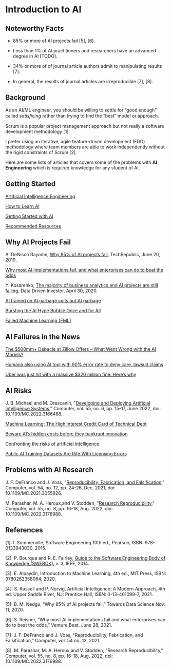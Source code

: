 # Introduction to AI


## Noteworthy Facts

- 85% or more of AI projects fail [5], [6].

- Less than 1% of AI practitioners and researchers have an advanced degree in AI [TODO].  

- 34% or more of of journal article authors admit to manipulating results [7].

- In general, the results of journal articles are irreproducible [7], [8].


## Background

As an AI/ML engineer, you should be willing to settle for “good enough” called _satisﬁcing_ rather than trying to find the “best” model or approach.

Scrum is a popular project management approach but not really a software development methodology [1].

I prefer using an iterative, agile feature-driven development (FDD) methodology where team members are able to work independently without the rigid constraints of Scrum [2].


Here are some lists of articles that covers some of the problems with **AI Engineering** which is required knowledge for any student of AI.


## Getting Started

[Artificial Intelligence Engineering](https://www.sei.cmu.edu/our-work/artificial-intelligence-engineering/)

[How to Learn AI](https://pub.towardsai.net/how-to-learn-ai-1b9814ed3681)

[Getting Started with AI](https://pub.towardsai.net/getting-started-with-ai-f565c7877bee)

[Recommended Resources](./Level-1/tips/ai_books.md)


## Why AI Projects Fail 

A. DeNisco Rayome, [Why 85% of AI projects fail](https://www.techrepublic.com/article/why-85-of-ai-projects-fail/), TechRepublic, June 20, 2019.

[Why most AI implementations fail, and what enterprises can do to beat the odds](https://learnwithclint.com/why-most-ai-implementations-fail-and-what/)

Y. Kosarenko, [The majority of business analytics and AI projects are still failing](https://www.datadriveninvestor.com/2020/04/30/the-majority-of-business-analytics-and-ai-projects-are-still-failing/), Data Driven Investor, April 30, 2020.

[AI trained on AI garbage spits out AI garbage](https://www.technologyreview.com/2024/07/24/1095263/ai-that-feeds-on-a-diet-of-ai-garbage-ends-up-spitting-out-nonsense/)

[Bursting the AI Hype Bubble Once and for All](https://towardsdatascience.com/bursting-the-ai-hype-bubble-once-and-for-all-581a994fe762)

[Failed Machine Learning (FML)](https://github.com/kennethleungty/Failed-ML)


## AI Failures in the News

[The $500mm+ Debacle at Zillow Offers – What Went Wrong with the AI Models?](https://insideainews.com/2021/12/13/the-500mm-debacle-at-zillow-offers-what-went-wrong-with-the-ai-models/)

[Humana also using AI tool with 90% error rate to deny care, lawsuit claims](https://arstechnica.com/science/2023/12/humana-also-using-ai-tool-with-90-error-rate-to-deny-care-lawsuit-claims/)

[Uber was just hit with a massive $320 million fine. Here’s why](https://www.digitaltrends.com/mobile/uber-just-hit-with-massive-320-million-dollar-fine-heres-why/)


## AI Risks

J. B. Michael and M. Orescanin, "[Developing and Deploying Artificial Intelligence Systems](https://ieeexplore.ieee.org/document/9789299)," Computer, vol. 55, no. 6, pp. 15-17, June 2022, doi: 10.1109/MC.2022.3166488.

[Machine Learning: The High Interest Credit Card of Technical Debt](https://research.google.com/pubs/pub43146.html)

[Beware AI’s hidden costs before they bankrupt innovation](https://techcrunch.com/2023/12/27/beware-ais-hidden-costs-before-they-bankrupt-innovation/)

[Confronting the risks of artificial intelligence](https://www.mckinsey.com/capabilities/quantumblack/our-insights/confronting-the-risks-of-artificial-intelligence)

[Public AI Training Datasets Are Rife With Licensing Errors](https://spectrum.ieee.org/data-ai)


## Problems with AI Research

J. F. DeFranco and J. Voas, "[Reproducibility, Fabrication, and Falsification](https://ieeexplore.ieee.org/document/9622314)," Computer, vol. 54, no. 12, pp. 24-26, Dec. 2021, doi: 10.1109/MC.2021.3055926.

M. Parashar, M. A. Heroux,and V. Stodden, "[Research Reproducibility](https://ieeexplore.ieee.org/document/9847295)," Computer, vol. 55, no. 8, pp. 16-18, Aug. 2022, doi: 10.1109/MC.2022.3176988.


## References

[1]: I. Sommerville, Software Engineering 10th ed., Pearson, ISBN: 978-0133943030, 2015.

[2]: P. Bourque and R. E. Fairley, [Guide to the Software Engineering Body of Knowledge (SWEBOK)](https://www.computer.org/education/bodies-of-knowledge/software-engineering), v. 3, IEEE, 2014.

[3]: E. Alpaydin, Introduction to Machine Learning, 4th ed., MIT Press, ISBN: 9780262358064, 2020.

[4]: S. Russell and P. Norvig, Artificial Intelligence: A Modern Approach, 4th ed. Upper Saddle River, NJ: Prentice Hall, ISBN: 0-13-461099-7, 2021.

[5]: B. M. Nedgu, “Why 85% of AI projects fail,” Towards Data Science Nov. 11, 2020.

[6]: S. Reisner, “Why most AI implementations fail and what enterprises can do to beat the odds,” Venture Beat, June 28, 2021.

[7]: J. F. DeFranco and J. Voas, “Reproducibility, Fabrication, and Falsification,” Computer, vol. 54 no. 12, 2021.

[8]: M. Parashar, M. A. Heroux,and V. Stodden, "Research Reproducibility," Computer, vol. 55, no. 8, pp. 16-18, Aug. 2022, doi: 10.1109/MC.2022.3176988.

